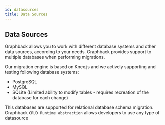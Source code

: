 ```yaml
---
id: datasources
title: Data Sources
---
```


## Data Sources

Graphback allows you to work with different database systems and other data sources, according to your needs.
Graphback provides support to multiple databases when performing migrations.

Our migration engine is based on Knex.js and we actively supporting and testing following database systems:

- PostgreSQL
- MySQL 
- SQLite (Limited ability to modify tables - requires recreation of the database for each change)

This databases are supported for relational database schema migration. 
Graphback `CRUD Runtime abstraction` allows developers to use any type of datasource
